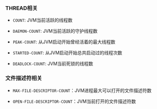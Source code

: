 
### THREAD相关

* `COUNT`: JVM当前活跃的线程数

* `DAEMON-COUNT`: JVM当前活跃的守护线程数

* `PEAK-COUNT`: 从JVM启动开始曾经活着的最大线程数

* `STARTED-COUNT`: 从JVM启动开始总共启动过的线程次数

* `DEADLOCK-COUNT`: JVM当前死锁的线程数

### 文件描述符相关

* `MAX-FILE-DESCRIPTOR-COUNT`：JVM进程最大可以打开的文件描述符数

* `OPEN-FILE-DESCRIPTOR-COUNT`：JVM当前打开的文件描述符数
